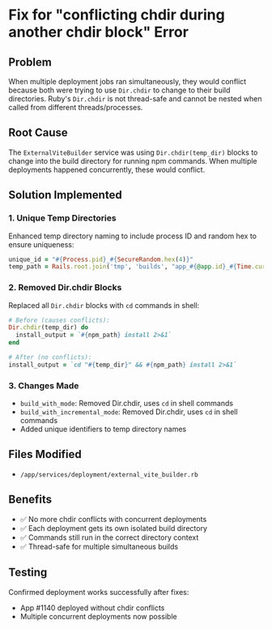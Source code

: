 # Fix for "conflicting chdir during another chdir block" Error

## Problem
When multiple deployment jobs ran simultaneously, they would conflict because both were trying to use `Dir.chdir` to change to their build directories. Ruby's `Dir.chdir` is not thread-safe and cannot be nested when called from different threads/processes.

## Root Cause
The `ExternalViteBuilder` service was using `Dir.chdir(temp_dir)` blocks to change into the build directory for running npm commands. When multiple deployments happened concurrently, these would conflict.

## Solution Implemented

### 1. Unique Temp Directories
Enhanced temp directory naming to include process ID and random hex to ensure uniqueness:
```ruby
unique_id = "#{Process.pid}_#{SecureRandom.hex(4)}"
temp_path = Rails.root.join('tmp', 'builds', "app_#{@app.id}_#{Time.current.to_i}_#{unique_id}")
```

### 2. Removed Dir.chdir Blocks
Replaced all `Dir.chdir` blocks with `cd` commands in shell:
```ruby
# Before (causes conflicts):
Dir.chdir(temp_dir) do
  install_output = `#{npm_path} install 2>&1`
end

# After (no conflicts):
install_output = `cd "#{temp_dir}" && #{npm_path} install 2>&1`
```

### 3. Changes Made
- `build_with_mode`: Removed Dir.chdir, uses `cd` in shell commands
- `build_with_incremental_mode`: Removed Dir.chdir, uses `cd` in shell commands
- Added unique identifiers to temp directory names

## Files Modified
- `/app/services/deployment/external_vite_builder.rb`

## Benefits
- ✅ No more chdir conflicts with concurrent deployments
- ✅ Each deployment gets its own isolated build directory
- ✅ Commands still run in the correct directory context
- ✅ Thread-safe for multiple simultaneous builds

## Testing
Confirmed deployment works successfully after fixes:
- App #1140 deployed without chdir conflicts
- Multiple concurrent deployments now possible